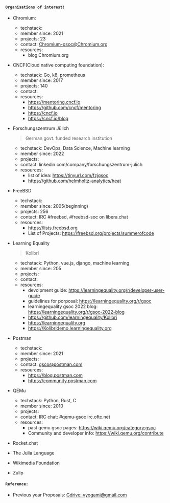 #### `Organisations of interest!`

- Chromium:

  - techstack:
  - member since: 2021
  - projects: 23
  - contact: Chromium-gsoc@Chromium.org
  - resources:
    - blog.Chromium.org

- CNCF(Cloud native computing foundation):

  - techstack: Go, k8, prometheus
  - member since: 2017
  - projects: 140
  - contact:
  - resources:
    - https://mentoring.cncf.io
    - https://github.com/cncf/mentoring
    - https://cncf.io
    - https://cncf.io/blog

- Forschungszentrum Jülich

  > German govt. funded research institution

  - techstack: DevOps, Data Science, Machine learning
  - member since: 2022
  - projects:
  - contact: linkedin.com/company/forschungszentrum-julich
  - resources:
    - list of idea: https://tinyurl.com/fzjgsoc
    - https://github.com/helmholtz-analytics/heat

- FreeBSD

  - techstack:
  - member since: 2005(beginning)
  - projects: 256
  - contact: IRC #freebsd, #freebsd-soc on libera.chat
  - resources:
    - https://lists.freebsd.org
    - List of Projects: https://freebsd.org/projects/summerofcode

- Learning Equality
  > Kolibri
  - techstack: Python, vue.js, django, machine learning
  - member since: 205
  - projects:
  - contact:
  - resources:
    - devolpment guide: https://learningequality.org/r/developer-user-guide
    - guidelines for porposal: https://learningequality.org/r/gsoc
    - learningequality gsoc 2022 blog: https://learningequality.org/r/gsoc-2022-blog
    - https://github.com/learningequality/Kolibri
    - https://learningequality.org
    - https://Kolibridemo.learningequality.org
- Postman
  - techstack:
  - member since: 2021
  - projects:
  - contact: gsco@postman.com
  - resources:
    - https://blog.postman.com
    - https://community.postman.com
- QEMu
  - techstack: Python, Rust, C
  - member since: 2010
  - projects:
  - contact: IRC chat: #qemu-gsoc irc.oftc.net
  - resources:
    - past qemu gsoc pages: https://wiki.qemu.org/category:gsoc
    - Community and developer info: https://wiki.qemu.org/contribute
- Rocket.chat
- The Julia Language
- Wikimedia Foundation
- Zulip

#### `Reference:`

- Previous year Proposals: [Gdrive: vyogami@gmail.com](https://drive.google.com/drive/folders/1bxPN3mDnZEcKbmQAgkO4NiUCXfHvzdM6?usp=sharing)
